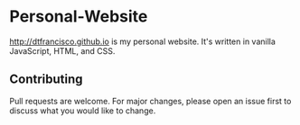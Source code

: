 # Personal-Website

http://dtfrancisco.github.io is my personal website. It's written in vanilla JavaScript, HTML, and CSS.

## Contributing
Pull requests are welcome. For major changes, please open an issue first to discuss what you would like to change.

